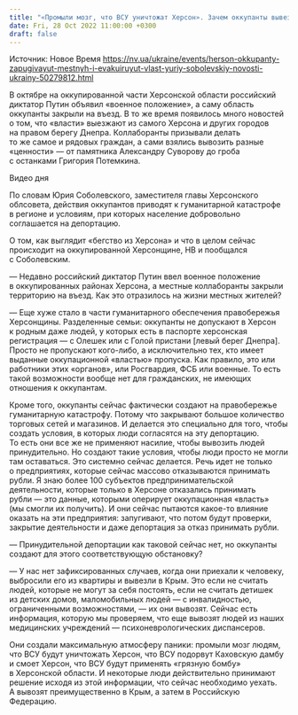 ```yaml
---
title: "«Промыли мозг, что ВСУ уничтожат Херсон». Зачем оккупанты вывезли «власть» из города и запугивают местных — замглавы облсовета"
date: Fri, 28 Oct 2022 11:00:00 +0300
draft: false
---
```

Источник: Новое Время https://nv.ua/ukraine/events/herson-okkupanty-zapugivayut-mestnyh-i-evakuiruyut-vlast-yuriy-sobolevskiy-novosti-ukrainy-50279812.html


В октябре на оккупированной части Херсонской области российский диктатор Путин объявил «военное положение», а саму область оккупанты закрыли на въезд. В то же время появилось много новостей о том, что «власти» выезжают из самого Херсона и других городов на правом берегу Днепра. Коллаборанты призывали делать то же самое и рядовых граждан, а сами взялись вывозить разные «ценности» — от памятника Александру Суворову до гроба с останками Григория Потемкина.

 Видео дня   

По словам Юрия Соболевского, заместителя главы Херсонского облсовета, действия оккупантов приводят к гуманитарной катастрофе в регионе и условиям, при которых население добровольно соглашается на депортацию.

О том, как выглядит «бегство из Херсона» и что в целом сейчас происходит на оккупированной Херсонщине, НВ и пообщался с Соболевским.

— Недавно российский диктатор Путин ввел военное положение в оккупированных районах Херсона, а местные коллаборанты закрыли территорию на въезд. Как это отразилось на жизни местных жителей?

— Еще хуже стало в части гуманитарного обеспечения правобережья Херсонщины. Разделенные семьи: оккупанты не допускают в Херсон к родным даже людей, у которых есть в паспорте херсонская регистрация — с Олешек или с Голой пристани [левый берег Днепра]. Просто не пропускают кого-либо, а исключительно тех, кто имеет выданные оккупационной «властью» пропуска. Как правило, это или работники этих «органов», или Росгвардия, ФСБ или военные. То есть такой возможности вообще нет для гражданских, не имеющих отношения к оккупантам.

Кроме того, оккупанты сейчас фактически создают на правобережье гуманитарную катастрофу. Потому что закрывают большое количество торговых сетей и магазинов. И делается это специально для того, чтобы создать условия, в которых люди согласятся на эту депортацию. То есть они все же не применяют насилие, чтобы вывозить людей принудительно. Но создают такие условия, чтобы люди просто не могли там оставаться. Это системно сейчас делается. Речь идет не только о предприятиях, которые сейчас массово отказываются принимать рубли. Я знаю более 100 субъектов предпринимательской деятельности, которые только в Херсоне отказались принимать рубли — это данные, которыми оперирует оккупационная «власть» (мы смогли их получить). И они сейчас пытаются какое-то влияние оказать на эти предприятия: запугивают, что потом будут проверки, закрытие деятельности и даже депортация за отказ принимать рубли.

— Принудительной депортации как таковой сейчас нет, но оккупанты создают для этого соответствующую обстановку?

— У нас нет зафиксированных случаев, когда они приехали к человеку, выбросили его из квартиры и вывезли в Крым. Это если не считать людей, которые не могут за себя постоять, если не считать детишек из детских домов, маломобильных людей — с инвалидностью, ограниченными возможностями, — их они вывозят. Сейчас есть информация, которую мы проверяем, что еще вывозят людей из наших медицинских учреждений — психоневрологических диспансеров.

Они создали максимальную атмосферу паники: промыли мозг людям, что ВСУ будут уничтожать Херсон, что ВСУ подорвут Каховскую дамбу и смоет Херсон, что ВСУ будут применять «грязную бомбу» в Херсонской области. И некоторые люди действительно принимают решение исходя из этой информации, что сейчас необходимо уехать. А вывозят преимущественно в Крым, а затем в Российскую Федерацию.
